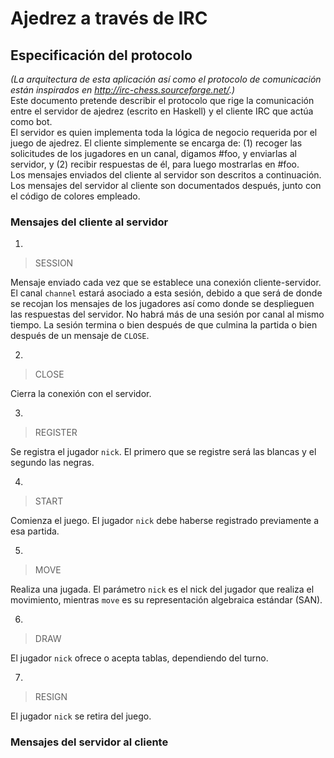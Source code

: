 # Ajedrez a través de IRC

## Especificación del protocolo

*(La arquitectura de esta aplicación así como el protocolo de comunicación están inspirados en http://irc-chess.sourceforge.net/.)*   
Este documento pretende describir el protocolo que rige la comunicación entre el servidor de ajedrez (escrito en Haskell) y el cliente IRC que actúa como bot.  
El servidor es quien implementa toda la lógica de negocio requerida por el juego de ajedrez. El cliente simplemente se encarga de: (1) recoger las solicitudes de los jugadores en un canal, digamos #foo, y enviarlas al servidor, y (2) recibir respuestas de él, para luego mostrarlas en #foo.  
Los mensajes enviados del cliente al servidor son descritos a continuación. Los mensajes del servidor al cliente son documentados después, junto con el código de colores empleado.

### Mensajes del cliente al servidor

1.
> SESSION <channel>  

Mensaje enviado cada vez que se establece una conexión cliente-servidor. El canal `channel` estará asociado a esta sesión, debido a que será de donde se recojan los mensajes de los jugadores así como donde se desplieguen las respuestas del servidor. No habrá más de una sesión por canal al mismo tiempo. La sesión termina o bien después de que culmina la partida o bien después de un mensaje de `CLOSE`.

2.
> CLOSE  

Cierra la conexión con el servidor.

3.
> REGISTER <nick>  

Se registra el jugador `nick`. El primero que se registre será las blancas y el segundo las negras.

4.
> START <nick>  

Comienza el juego. El jugador `nick` debe haberse registrado previamente a esa partida.

5.
> MOVE <nick> <move>  

Realiza una jugada. El parámetro `nick` es el nick del jugador que realiza el movimiento, mientras `move` es su representación algebraica estándar (SAN).

6.
> DRAW <nick>  

El jugador `nick` ofrece o acepta tablas, dependiendo del turno.

7.
> RESIGN <nick>  

El jugador `nick` se retira del juego.


### Mensajes del servidor al cliente

